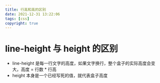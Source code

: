 ```yaml
---
title: 行高和高的区别
date: 2021-12-31 13:22:06
tags: [css]
copyright: true
---
```

# line-height 与 height 的区别
- line-height 是每一行文字的高度，如果文字换行，整个盒子的实际高度会变大，高度 = 行数 * 行高
- height 本身是一个已经写死的值，就代表盒子高度
